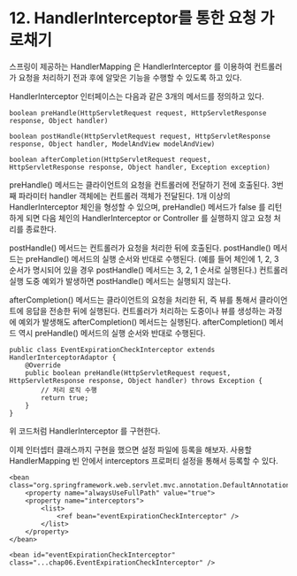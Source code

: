 # 12. HandlerInterceptor를 통한 요청 가로채기  #
스프링이 제공하는 HandlerMapping 은 HandlerInterceptor 를 이용하여 컨트롤러가 요청을 처리하기 전과 후에 알맞은 기능을 수행할 수 있도록 하고 있다. 

HandlerInterceptor 인터페이스는 다음과 같은 3개의 메서드를 정의하고 있다.
	
	boolean preHandle(HttpServletRequest request, HttpServletResponse response, Object handler)
	
	boolean postHandle(HttpServletRequest request, HttpServletResponse response, Object handler, ModelAndView modelAndView)
	
	boolean afterCompletion(HttpServletRequest request, HttpServletResponse response, Object handler, Exception exception)

preHandle() 메서드는 클라이언트의 요청을 컨트롤러에 전달하기 전에 호출된다. 3번째 파라미터 handler 객체에는 컨트롤러 객체가 전달된다. 1개 이상의 HandlerInterceptor 체인을 형성할 수 있으며, preHandle() 메서드가 false 를 리턴하게 되면 다음 체인의 HandlerInterceptor or Controller 를 실행하지 않고 요청 처리를 종료한다.

postHandle() 메서드는 컨트롤러가 요청을 처리한 뒤에 호출된다. postHandle() 메서드는 preHandle() 메서드의 실행 순서와 반대로 수행된다. (예를 들어 체인에 1, 2, 3 순서가 명시되어 있을 경우 postHandle() 메서드는 3, 2, 1 순서로 실행된다.) 
컨트롤러 실행 도중 예외가 발생하면 postHandle() 메서드는 실행되지 않는다.

afterCompletion() 메서드는 클라이언트의 요청을 처리한 뒤, 즉 뷰를 통해서 클라이언트에 응답을 전송한 뒤에 실행된다.
컨트롤러가 처리하는 도중이나 뷰를 생성하는 과정에 예외가 발생해도 afterCompletion() 메서드는 실행된다.
afterCompletion() 메서드 역시 preHandle() 메서드의 실행 순서와 반대로 수행된다. 

	public class EventExpirationCheckInterceptor extends HandlerInterceptorAdaptor {
	    @Override
	    public boolean preHandle(HttpServletRequest request, HttpServletResponse response, Object handler) throws Exception {
	        // 처리 로직 수행
	        return true;
	    }
	}

위 코드처럼 HandlerInterceptor 를 구현한다.

이제 인터셉터 클래스까지 구현을 했으면 설정 파일에 등록을 해보자. 사용할 HandlerMapping 빈 안에서 interceptors 프로퍼티 설정을 통해서 등록할 수 있다.

	
	<bean class="org.springframework.web.servlet.mvc.annotation.DefaultAnnotationHandlerMapping">
	    <property name="alwaysUseFullPath" value="true">
		<property name="interceptors">
	        <list>
	            <ref bean="eventExpirationCheckInterceptor" />
	        </list>
	    </property>
	</bean>
	
	<bean id="eventExpirationCheckInterceptor" class="...chap06.EventExpirationCheckInterceptor" />
